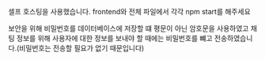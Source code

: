 셀프 호스팅을 사용했습니다.
frontend와 전체 파일에서 각각 npm start를 해주세요

보안을 위해 비밀번호를 데이터베이스에 저장할 떄 평문이 아닌 암호문을 사용하였고
채팅 정보를 위해 사용자에 대한 정보를 보내야 할 때에는 비밀번호를 뺴고 전송하였습니다.(비밀번호는 전송할 필요가 없기 때문입니다)
